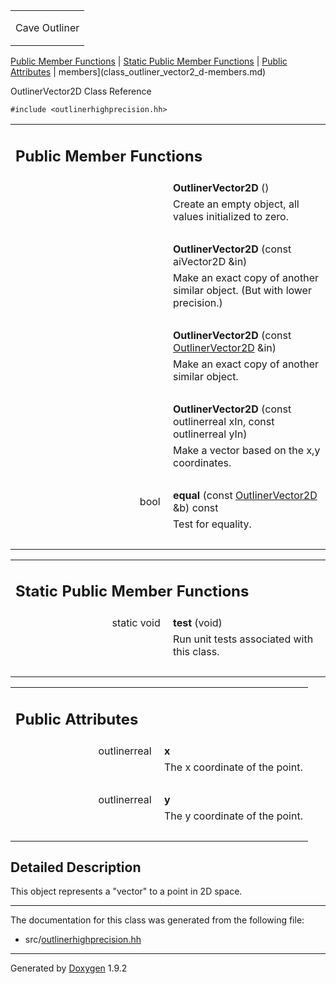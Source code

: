<table data-cellspacing="0" data-cellpadding="0">
<colgroup>
<col style="width: 100%" />
</colgroup>
<tbody>
<tr class="odd" style="height: 56px;">
<td id="projectalign" style="padding-left: 0.5em"><div id="projectname">
Cave Outliner
</div></td>
</tr>
</tbody>
</table>

[Public Member Functions](#pub-methods) | [Static Public Member
Functions](#pub-static-methods) | [Public Attributes](#pub-attribs) |
 members](class_outliner_vector2_d-members.md)

OutlinerVector2D Class Reference

`#include <outlinerhighprecision.hh>`

<table class="memberdecls">
<colgroup>
<col style="width: 50%" />
<col style="width: 50%" />
</colgroup>
<tbody>
<tr class="odd heading">
<td colspan="2"><h2 id="public-member-functions" class="groupheader"><span id="pub-methods"></span> Public Member Functions</h2></td>
</tr>
<tr class="even memitem:a46400e63d11411fbf9aca32c9a95643b">
<td style="text-align: right;" class="memItemLeft" data-valign="top"><span id="a46400e63d11411fbf9aca32c9a95643b"></span>  </td>
<td class="memItemRight" data-valign="bottom"><strong>OutlinerVector2D</strong> ()</td>
</tr>
<tr class="odd memdesc:a46400e63d11411fbf9aca32c9a95643b">
<td class="mdescLeft"> </td>
<td class="mdescRight">Create an empty object, all values initialized to zero.<br />
</td>
</tr>
<tr class="even separator:a46400e63d11411fbf9aca32c9a95643b">
<td colspan="2" class="memSeparator"> </td>
</tr>
<tr class="odd memitem:a7bbea017cfe65831322f22d8709c7e17">
<td style="text-align: right;" class="memItemLeft" data-valign="top"><span id="a7bbea017cfe65831322f22d8709c7e17"></span>  </td>
<td class="memItemRight" data-valign="bottom"><strong>OutlinerVector2D</strong> (const aiVector2D &amp;in)</td>
</tr>
<tr class="even memdesc:a7bbea017cfe65831322f22d8709c7e17">
<td class="mdescLeft"> </td>
<td class="mdescRight">Make an exact copy of another similar object. (But with lower precision.)<br />
</td>
</tr>
<tr class="odd separator:a7bbea017cfe65831322f22d8709c7e17">
<td colspan="2" class="memSeparator"> </td>
</tr>
<tr class="even memitem:aefd197feb0e736f53488e2f06e0394f9">
<td style="text-align: right;" class="memItemLeft" data-valign="top"><span id="aefd197feb0e736f53488e2f06e0394f9"></span>  </td>
<td class="memItemRight" data-valign="bottom"><strong>OutlinerVector2D</strong> (const <a href="https://github.com/jariarkko/cave-outliner/blob/master/doc/class_outliner_vector2_d.md" class="el">OutlinerVector2D</a> &amp;in)</td>
</tr>
<tr class="odd memdesc:aefd197feb0e736f53488e2f06e0394f9">
<td class="mdescLeft"> </td>
<td class="mdescRight">Make an exact copy of another similar object.<br />
</td>
</tr>
<tr class="even separator:aefd197feb0e736f53488e2f06e0394f9">
<td colspan="2" class="memSeparator"> </td>
</tr>
<tr class="odd memitem:a17a0d7512dcf1da4cef420a21716c211">
<td style="text-align: right;" class="memItemLeft" data-valign="top"><span id="a17a0d7512dcf1da4cef420a21716c211"></span>  </td>
<td class="memItemRight" data-valign="bottom"><strong>OutlinerVector2D</strong> (const outlinerreal xIn, const outlinerreal yIn)</td>
</tr>
<tr class="even memdesc:a17a0d7512dcf1da4cef420a21716c211">
<td class="mdescLeft"> </td>
<td class="mdescRight">Make a vector based on the x,y coordinates.<br />
</td>
</tr>
<tr class="odd separator:a17a0d7512dcf1da4cef420a21716c211">
<td colspan="2" class="memSeparator"> </td>
</tr>
<tr class="even memitem:aa21f5f0786ba884bda75223d4f8099cc">
<td style="text-align: right;" class="memItemLeft" data-valign="top"><span id="aa21f5f0786ba884bda75223d4f8099cc"></span> bool </td>
<td class="memItemRight" data-valign="bottom"><strong>equal</strong> (const <a href="https://github.com/jariarkko/cave-outliner/blob/master/doc/class_outliner_vector2_d.md" class="el">OutlinerVector2D</a> &amp;b) const</td>
</tr>
<tr class="odd memdesc:aa21f5f0786ba884bda75223d4f8099cc">
<td class="mdescLeft"> </td>
<td class="mdescRight">Test for equality.<br />
</td>
</tr>
<tr class="even separator:aa21f5f0786ba884bda75223d4f8099cc">
<td colspan="2" class="memSeparator"> </td>
</tr>
</tbody>
</table>

<table class="memberdecls">
<colgroup>
<col style="width: 50%" />
<col style="width: 50%" />
</colgroup>
<tbody>
<tr class="odd heading">
<td colspan="2"><h2 id="static-public-member-functions" class="groupheader"><span id="pub-static-methods"></span> Static Public Member Functions</h2></td>
</tr>
<tr class="even memitem:a37be3f76ed2e583ba72f0c8c405cb0e9">
<td style="text-align: right;" class="memItemLeft" data-valign="top"><span id="a37be3f76ed2e583ba72f0c8c405cb0e9"></span> static void </td>
<td class="memItemRight" data-valign="bottom"><strong>test</strong> (void)</td>
</tr>
<tr class="odd memdesc:a37be3f76ed2e583ba72f0c8c405cb0e9">
<td class="mdescLeft"> </td>
<td class="mdescRight">Run unit tests associated with this class.<br />
</td>
</tr>
<tr class="even separator:a37be3f76ed2e583ba72f0c8c405cb0e9">
<td colspan="2" class="memSeparator"> </td>
</tr>
</tbody>
</table>

<table class="memberdecls">
<colgroup>
<col style="width: 50%" />
<col style="width: 50%" />
</colgroup>
<tbody>
<tr class="odd heading">
<td colspan="2"><h2 id="public-attributes" class="groupheader"><span id="pub-attribs"></span> Public Attributes</h2></td>
</tr>
<tr class="even memitem:a3947a056922d4ff8046f38ec366c57de">
<td style="text-align: right;" class="memItemLeft" data-valign="top"><span id="a3947a056922d4ff8046f38ec366c57de"></span> outlinerreal </td>
<td class="memItemRight" data-valign="bottom"><strong>x</strong></td>
</tr>
<tr class="odd memdesc:a3947a056922d4ff8046f38ec366c57de">
<td class="mdescLeft"> </td>
<td class="mdescRight">The x coordinate of the point.<br />
</td>
</tr>
<tr class="even separator:a3947a056922d4ff8046f38ec366c57de">
<td colspan="2" class="memSeparator"> </td>
</tr>
<tr class="odd memitem:a786083ebecf5558b495239745816eac4">
<td style="text-align: right;" class="memItemLeft" data-valign="top"><span id="a786083ebecf5558b495239745816eac4"></span> outlinerreal </td>
<td class="memItemRight" data-valign="bottom"><strong>y</strong></td>
</tr>
<tr class="even memdesc:a786083ebecf5558b495239745816eac4">
<td class="mdescLeft"> </td>
<td class="mdescRight">The y coordinate of the point.<br />
</td>
</tr>
<tr class="odd separator:a786083ebecf5558b495239745816eac4">
<td colspan="2" class="memSeparator"> </td>
</tr>
</tbody>
</table>

<span id="details"></span>

## Detailed Description

This object represents a "vector" to a point in 2D space.

------------------------------------------------------------------------

The documentation for this class was generated from the following file:

-   src/<a href="outlinerhighprecision_8hh_source.md" class="el">outlinerhighprecision.hh</a>

------------------------------------------------------------------------

<span class="small">Generated
by [Doxygen](https://www.doxygen.org/index.md)
1.9.2</span>

